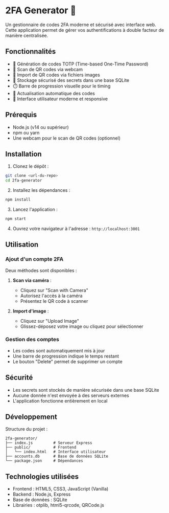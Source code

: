 # 2FA Generator 🔐

Un gestionnaire de codes 2FA moderne et sécurisé avec interface web. Cette application permet de gérer vos authentifications à double facteur de manière centralisée.

## Fonctionnalités

- 📱 Génération de codes TOTP (Time-based One-Time Password)
- 🎥 Scan de QR codes via webcam
- 📂 Import de QR codes via fichiers images
- 💾 Stockage sécurisé des secrets dans une base SQLite
- ⏱️ Barre de progression visuelle pour le timing
- 🔄 Actualisation automatique des codes
- 🎨 Interface utilisateur moderne et responsive

## Prérequis

- Node.js (v14 ou supérieur)
- npm ou yarn
- Une webcam pour le scan de QR codes (optionnel)

## Installation

1. Clonez le dépôt :
```bash
git clone <url-du-repo>
cd 2fa-generator
```

2. Installez les dépendances :
```bash
npm install
```

3. Lancez l'application :
```bash
npm start
```

4. Ouvrez votre navigateur à l'adresse : `http://localhost:3001`

## Utilisation

### Ajout d'un compte 2FA

Deux méthodes sont disponibles :

1. **Scan via caméra** :
   - Cliquez sur "Scan with Camera"
   - Autorisez l'accès à la caméra
   - Présentez le QR code à scanner

2. **Import d'image** :
   - Cliquez sur "Upload Image"
   - Glissez-déposez votre image ou cliquez pour sélectionner

### Gestion des comptes

- Les codes sont automatiquement mis à jour
- Une barre de progression indique le temps restant
- Le bouton "Delete" permet de supprimer un compte

## Sécurité

- Les secrets sont stockés de manière sécurisée dans une base SQLite
- Aucune donnée n'est envoyée à des serveurs externes
- L'application fonctionne entièrement en local

## Développement

Structure du projet :
```
2fa-generator/
├── index.js         # Serveur Express
├── public/          # Frontend
│   └── index.html   # Interface utilisateur
├── accounts.db      # Base de données SQLite
└── package.json     # Dépendances
```

## Technologies utilisées

- Frontend : HTML5, CSS3, JavaScript (Vanilla)
- Backend : Node.js, Express
- Base de données : SQLite
- Librairies : otplib, html5-qrcode, QRCode.js

